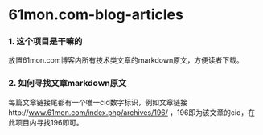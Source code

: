 # 61mon.com-blog-articles

### 1. 这个项目是干嘛的

放置61mon.com博客内所有技术类文章的markdown原文，方便读者下载。

### 2. 如何寻找文章markdown原文

每篇文章链接尾都有一个唯一cid数字标识，例如文章链接http://www.61mon.com/index.php/archives/196/ ，196即为该文章的cid，在此项目内寻找196即可。
